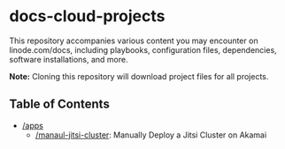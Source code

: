 # docs-cloud-projects

This repository accompanies various content you may encounter on linode.com/docs, including playbooks, configuration files, dependencies, software installations, and more.

**Note:** Cloning this repository will download project files for all projects.

## Table of Contents

- [/apps](https://github.com/linode/docs-cloud-projects/tree/main/apps)
  - [/manaul-jitsi-cluster](https://github.com/linode/docs-cloud-projects/tree/main/apps/manual-jitsi-cluster): Manually Deploy a Jitsi Cluster on Akamai
